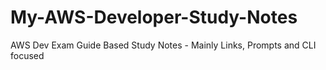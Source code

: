 # My-AWS-Developer-Study-Notes
AWS Dev Exam Guide Based Study Notes - Mainly Links, Prompts and CLI focused
